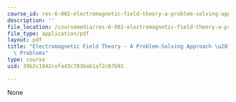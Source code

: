 ```yaml
---
course_id: res-6-002-electromagnetic-field-theory-a-problem-solving-approach-spring-2008
description: ''
file_location: /coursemedia/res-6-002-electromagnetic-field-theory-a-problem-solving-approach-spring-2008/39b2c1042cefa43c783bab1af2c67b91_MITRES_6_002S08_chp02_pset.pdf
file_type: application/pdf
layout: pdf
title: "Electromagnetic Field Theory - A Problem-Solving Approach \u2013 Chapter 2:\
  \ Problems"
type: course
uid: 39b2c1042cefa43c783bab1af2c67b91

---
```

None